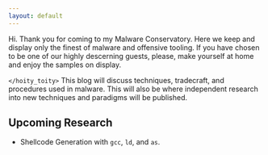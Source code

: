 ```yaml
---
layout: default
---
```


Hi. Thank you for coming to my Malware Conservatory. Here we keep and display only the finest of malware and offensive tooling. If you have chosen to be one of our highly descerning guests, please, make yourself at home and enjoy the samples on display.


`</hoity_toity>` This blog will discuss techniques, tradecraft, and procedures used in malware. This will also be where independent research into new techniques and paradigms will be published.


## Upcoming Research

* Shellcode Generation with `gcc`, `ld`, and `as`.
